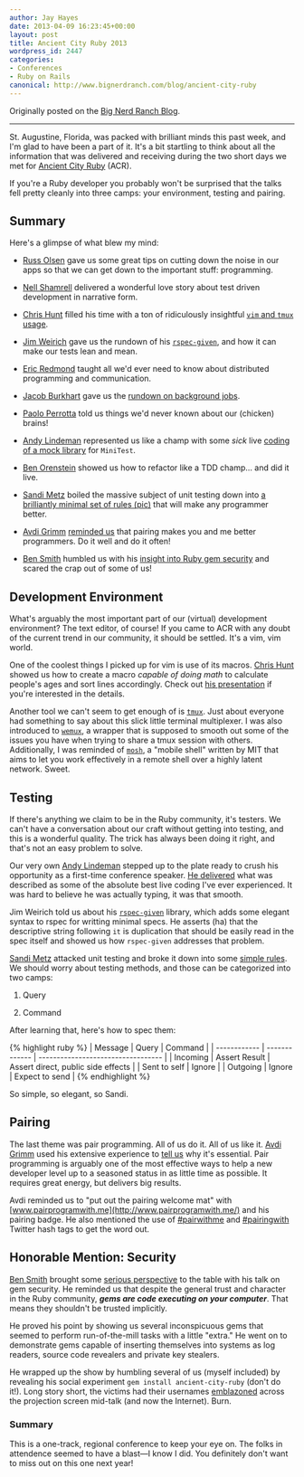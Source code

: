 ```yaml
---
author: Jay Hayes
date: 2013-04-09 16:23:45+00:00
layout: post
title: Ancient City Ruby 2013
wordpress_id: 2447
categories:
- Conferences
- Ruby on Rails
canonical: http://www.bignerdranch.com/blog/ancient-city-ruby
---
```


Originally posted on the [Big Nerd Ranch Blog](http://www.bignerdranch.com/blog/ancient-city-ruby).

---

St. Augustine, Florida, was packed with brilliant minds this past week, and I'm glad to have been a part of it. It's a bit startling to think about all the information that was delivered and receiving during the two short days we met for [Ancient City Ruby](http://ancientcityruby.com) (ACR).





If you're a Ruby developer you probably won't be surprised that the talks fell pretty cleanly into three camps: your environment, testing and pairing.





## Summary





Here's a glimpse of what blew my mind:







  * [Russ Olsen](http://blog.russolsen.com) gave us some great tips on cutting down the noise in our apps so that we can get down to the important stuff: programming.


  * [Nell Shamrell](http://www.nellshamrell.com) delivered a wonderful love story about test driven development in narrative form.


  * [Chris Hunt](http://chrishunt.co) filled his time with a ton of ridiculously insightful [`vim` and `tmux` usage](https://speakerdeck.com/chrishunt/ruby-productivity-with-vim-and-tmux).


  * [Jim Weirich](http://onestepback.org) gave us the rundown of his [`rspec-given`](http://rubygems.org/gems/rspec-given), and how it can make our tests lean and mean.


  * [Eric Redmond](http://about.me/coderoshi) taught all we'd ever need to know about distributed programming and communication.


  * [Jacob Burkhart](https://twitter.com/beanstalksurf) gave us the [rundown on background jobs](http://jacobo.github.io/background_jobs).


  * [Paolo Perrotta](http://ducktypo.blogspot.com) told us things we'd never known about our (chicken) brains!


  * [Andy Lindeman](http://alindeman.github.io) represented us like a champ with some _sick_ live [coding of a mock library](http://goo.gl/9hvLg) for `MiniTest`.


  * [Ben Orenstein](https://twitter.com/r00k) showed us how to refactor like a TDD champ… and did it live.


  * [Sandi Metz](http://sandimetz.com) boiled the massive subject of unit testing down into [a brilliantly minimal set of rules (pic)](http://i.imgur.com/7Y61dWv.jpg) that will make any programmer better.


  * [Avdi Grimm](http://avdi.org) [reminded us](https://speakerdeck.com/avdi/pairing-is-caring) that pairing makes you and me better programmers. Do it well and do it often!


  * [Ben Smith](https://github.com/benjaminleesmith) humbled us with his [insight into Ruby gem security](https://speakerdeck.com/benjaminleesmith/hacking-with-gems-ancient-city-ruby) and scared the crap out of some of us!





## Development Environment





What's arguably the most important part of our (virtual) development environment? The text editor, of course! If you came to ACR with any doubt of the current trend in our community, it should be settled. It's a vim, vim world.





One of the coolest things I picked up for vim is use of its macros. [Chris Hunt](http://chrishunt.co) showed us how to create a macro _capable of doing math_ to calculate people's ages and sort lines accordingly. Check out [his presentation](https://speakerdeck.com/chrishunt/ruby-productivity-with-vim-and-tmux) if you're interested in the details.





Another tool we can't seem to get enough of is [`tmux`](http://tmux.sourceforge.net). Just about everyone had something to say about this slick little terminal multiplexer. I was also introduced to [`wemux`](https://github.com/zolrath/wemux), a wrapper that is supposed to smooth out some of the issues you have when trying to share a tmux session with others. Additionally, I was reminded of [`mosh`](http://mosh.mit.edu), a "mobile shell" written by MIT that aims to let you work effectively in a remote shell over a highly latent network. Sweet.





## Testing





If there's anything we claim to be in the Ruby community, it's testers. We can't have a conversation about our craft without getting into testing, and this is a wonderful quality. The trick has always been doing it right, and that's not an easy problem to solve.





Our very own [Andy Lindeman](http://alindeman.github.io) stepped up to the plate ready to crush his opportunity as a first-time conference speaker. [He delivered](https://docs.google.com/presentation/d/1laaQYHFyzcTJzlB9qMmEHyoHIB-S93p9B4L8SbbhoTw/edit#slide=id.p) what was described as some of the absolute best live coding I've ever experienced. It was hard to believe he was actually typing, it was that smooth.





Jim Weirich told us about his [`rspec-given`](http://rubygems.org/gems/rspec-given) library, which adds some elegant syntax to rspec for writting minimal specs. He asserts (ha) that the descriptive string following `it` is duplication that should be easily read in the spec itself and showed us how `rspec-given` addresses that problem.





[Sandi Metz](http://sandimetz.com) attacked unit testing and broke it down into some [simple rules](http://i.imgur.com/7Y61dWv.jpg). We should worry about testing methods, and those can be categorized into two camps:







  1. Query


  2. Command





After learning that, here's how to spec them:




{% highlight ruby %}
| Message      | Query         | Command                            |
| ------------ | ------------- | ---------------------------------- |
| Incoming     | Assert Result | Assert direct, public side effects |
| Sent to self | Ignore                                             |
| Outgoing     | Ignore        | Expect to send                     |
{% endhighlight %}





So simple, so elegant, so Sandi.





## Pairing





The last theme was pair programming. All of us do it. All of us like it. [Avdi Grimm](http://avdi.org) used his extensive experience to [tell us](https://speakerdeck.com/avdi/pairing-is-caring) why it's essential. Pair programming is arguably one of the most effective ways to help a new developer level up to a seasoned status in as little time as possible. It requires great energy, but delivers big results.





Avdi reminded us to "put out the pairing welcome mat" with [www.pairprogramwith.me](http://www.pairprogramwith.me/) and his pairing badge. He also mentioned the use of [#pairwithme](https://twitter.com/search?q=%23pairwithme&src=typd) and [#pairingwith](https://twitter.com/search?q=%23pairingwith&src=typd) Twitter hash tags to get the word out.





## Honorable Mention: Security





[Ben Smith](https://github.com/benjaminleesmith) brought some [serious perspective](https://speakerdeck.com/benjaminleesmith/hacking-with-gems-ancient-city-ruby) to the table with his talk on gem security. He reminded us that despite the general trust and character in the Ruby community, **_gems are code executing on your computer_**. That means they shouldn't be trusted implicitly.





He proved his point by showing us several inconspicuous gems that seemed to perform run-of-the-mill tasks with a little "extra." He went on to demonstrate gems capable of inserting themselves into systems as log readers, source code revealers and private key stealers.





He wrapped up the show by humbling several of us (myself included) by revealing his social experiment `gem install ancient-city-ruby` (don't do it!). Long story short, the victims had their usernames [emblazoned](https://speakerdeck.com/benjaminleesmith/hacking-with-gems-ancient-city-ruby?slide=118) across the projection screen mid-talk (and now the Internet). Burn.





### Summary





This is a one-track, regional conference to keep your eye on. The folks in attendence seemed to have a blast—I know I did. You definitely don't want to miss out on this one next year!



